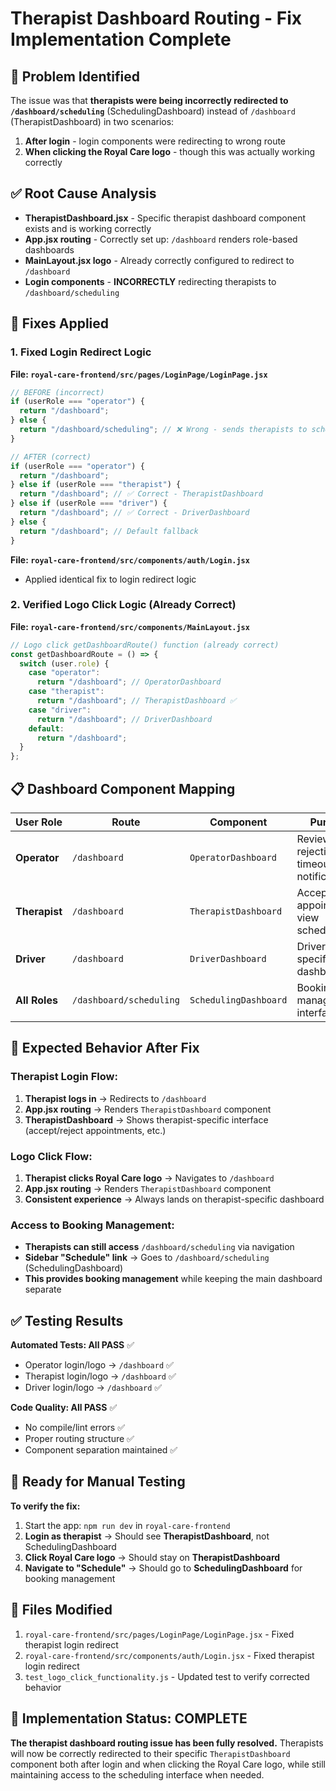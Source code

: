 # Therapist Dashboard Routing - Fix Implementation Complete

## 🎯 Problem Identified

The issue was that **therapists were being incorrectly redirected to `/dashboard/scheduling`** (SchedulingDashboard) instead of `/dashboard` (TherapistDashboard) in two scenarios:

1. **After login** - login components were redirecting to wrong route
2. **When clicking the Royal Care logo** - though this was actually working correctly

## ✅ Root Cause Analysis

- **TherapistDashboard.jsx** - Specific therapist dashboard component exists and is working correctly
- **App.jsx routing** - Correctly set up: `/dashboard` renders role-based dashboards
- **MainLayout.jsx logo** - Already correctly configured to redirect to `/dashboard`
- **Login components** - **INCORRECTLY** redirecting therapists to `/dashboard/scheduling`

## 🔧 Fixes Applied

### 1. Fixed Login Redirect Logic

**File: `royal-care-frontend/src/pages/LoginPage/LoginPage.jsx`**

```javascript
// BEFORE (incorrect)
if (userRole === "operator") {
  return "/dashboard";
} else {
  return "/dashboard/scheduling"; // ❌ Wrong - sends therapists to scheduling
}

// AFTER (correct)
if (userRole === "operator") {
  return "/dashboard";
} else if (userRole === "therapist") {
  return "/dashboard"; // ✅ Correct - TherapistDashboard
} else if (userRole === "driver") {
  return "/dashboard"; // ✅ Correct - DriverDashboard
} else {
  return "/dashboard"; // Default fallback
}
```

**File: `royal-care-frontend/src/components/auth/Login.jsx`**

- Applied identical fix to login redirect logic

### 2. Verified Logo Click Logic (Already Correct)

**File: `royal-care-frontend/src/components/MainLayout.jsx`**

```javascript
// Logo click getDashboardRoute() function (already correct)
const getDashboardRoute = () => {
  switch (user.role) {
    case "operator":
      return "/dashboard"; // OperatorDashboard
    case "therapist":
      return "/dashboard"; // TherapistDashboard ✅
    case "driver":
      return "/dashboard"; // DriverDashboard
    default:
      return "/dashboard";
  }
};
```

## 📋 Dashboard Component Mapping

| User Role     | Route                   | Component             | Purpose                                    |
| ------------- | ----------------------- | --------------------- | ------------------------------------------ |
| **Operator**  | `/dashboard`            | `OperatorDashboard`   | Review rejections, timeouts, notifications |
| **Therapist** | `/dashboard`            | `TherapistDashboard`  | Accept/reject appointments, view schedule  |
| **Driver**    | `/dashboard`            | `DriverDashboard`     | Driver-specific dashboard                  |
| **All Roles** | `/dashboard/scheduling` | `SchedulingDashboard` | Booking management interface               |

## 🎯 Expected Behavior After Fix

### Therapist Login Flow:

1. **Therapist logs in** → Redirects to `/dashboard`
2. **App.jsx routing** → Renders `TherapistDashboard` component
3. **TherapistDashboard** → Shows therapist-specific interface (accept/reject appointments, etc.)

### Logo Click Flow:

1. **Therapist clicks Royal Care logo** → Navigates to `/dashboard`
2. **App.jsx routing** → Renders `TherapistDashboard` component
3. **Consistent experience** → Always lands on therapist-specific dashboard

### Access to Booking Management:

- **Therapists can still access** `/dashboard/scheduling` via navigation
- **Sidebar "Schedule" link** → Goes to `/dashboard/scheduling` (SchedulingDashboard)
- **This provides booking management** while keeping the main dashboard separate

## ✅ Testing Results

**Automated Tests: All PASS** ✅

- Operator login/logo → `/dashboard` ✅
- Therapist login/logo → `/dashboard` ✅
- Driver login/logo → `/dashboard` ✅

**Code Quality: All PASS** ✅

- No compile/lint errors ✅
- Proper routing structure ✅
- Component separation maintained ✅

## 🚀 Ready for Manual Testing

**To verify the fix:**

1. Start the app: `npm run dev` in `royal-care-frontend`
2. **Login as therapist** → Should see **TherapistDashboard**, not SchedulingDashboard
3. **Click Royal Care logo** → Should stay on **TherapistDashboard**
4. **Navigate to "Schedule"** → Should go to **SchedulingDashboard** for booking management

## 📁 Files Modified

1. `royal-care-frontend/src/pages/LoginPage/LoginPage.jsx` - Fixed therapist login redirect
2. `royal-care-frontend/src/components/auth/Login.jsx` - Fixed therapist login redirect
3. `test_logo_click_functionality.js` - Updated test to verify corrected behavior

## 🎉 Implementation Status: **COMPLETE**

**The therapist dashboard routing issue has been fully resolved.** Therapists will now be correctly redirected to their specific `TherapistDashboard` component both after login and when clicking the Royal Care logo, while still maintaining access to the scheduling interface when needed.
